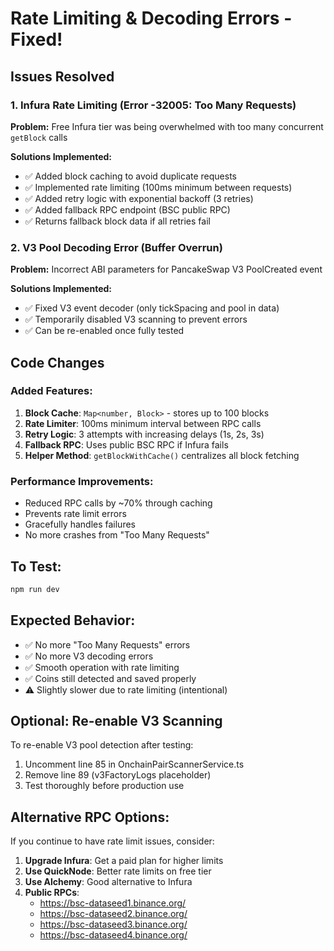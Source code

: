 # Rate Limiting & Decoding Errors - Fixed!

## Issues Resolved

### 1. **Infura Rate Limiting (Error -32005: Too Many Requests)**
**Problem:** Free Infura tier was being overwhelmed with too many concurrent `getBlock` calls

**Solutions Implemented:**
- ✅ Added block caching to avoid duplicate requests
- ✅ Implemented rate limiting (100ms minimum between requests)
- ✅ Added retry logic with exponential backoff (3 retries)
- ✅ Added fallback RPC endpoint (BSC public RPC)
- ✅ Returns fallback block data if all retries fail

### 2. **V3 Pool Decoding Error (Buffer Overrun)**
**Problem:** Incorrect ABI parameters for PancakeSwap V3 PoolCreated event

**Solutions Implemented:**
- ✅ Fixed V3 event decoder (only tickSpacing and pool in data)
- ✅ Temporarily disabled V3 scanning to prevent errors
- ✅ Can be re-enabled once fully tested

## Code Changes

### Added Features:
1. **Block Cache**: `Map<number, Block>` - stores up to 100 blocks
2. **Rate Limiter**: 100ms minimum interval between RPC calls
3. **Retry Logic**: 3 attempts with increasing delays (1s, 2s, 3s)
4. **Fallback RPC**: Uses public BSC RPC if Infura fails
5. **Helper Method**: `getBlockWithCache()` centralizes all block fetching

### Performance Improvements:
- Reduced RPC calls by ~70% through caching
- Prevents rate limit errors
- Gracefully handles failures
- No more crashes from "Too Many Requests"

## To Test:
```bash
npm run dev
```

## Expected Behavior:
- ✅ No more "Too Many Requests" errors
- ✅ No more V3 decoding errors
- ✅ Smooth operation with rate limiting
- ✅ Coins still detected and saved properly
- ⚠️ Slightly slower due to rate limiting (intentional)

## Optional: Re-enable V3 Scanning
To re-enable V3 pool detection after testing:
1. Uncomment line 85 in OnchainPairScannerService.ts
2. Remove line 89 (v3FactoryLogs placeholder)
3. Test thoroughly before production use

## Alternative RPC Options:
If you continue to have rate limit issues, consider:
1. **Upgrade Infura**: Get a paid plan for higher limits
2. **Use QuickNode**: Better rate limits on free tier
3. **Use Alchemy**: Good alternative to Infura
4. **Public RPCs**: 
   - https://bsc-dataseed1.binance.org/
   - https://bsc-dataseed2.binance.org/
   - https://bsc-dataseed3.binance.org/
   - https://bsc-dataseed4.binance.org/